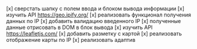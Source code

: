 [x] сверстать шапку с полем ввода и блоком вывода информации
[x] изучить API https://geo.ipify.org/ 
[x] реализовать функционал получения данных по IP
[x] добавить валидацию введенного IP
[x] полученные данные отрисовать в DOM в блок вывода
[x] изучить API https://leafletjs.com/
[x] добавить разметку с картой
[x] реализовать отображение карты по IP
[x] реализовать адаптив